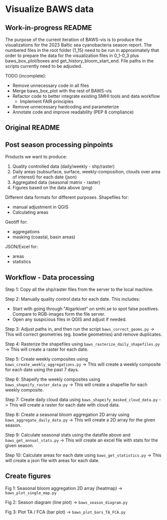 # Visualize BAWS data

## Work-in-progress README
The purpose of the current iteration of BAWS-vis is to produce the visualizations for the 2023 Baltic sea cyanobacteria season report. The numbered files in the root folder (1_15) need to be run in approximately that order to prepare the data for the visualization files in 0_1-0_3 plus baws_box_plot/boxes and get_history_bloom_start_end. File paths in the scripts currently need to be adjusted.

TODO (incomplete):
- Remove unnecessary code in all files
- Merge baws_box_plot with the rest of BAWS-vis 
- Refactor code to better integrate existing SMHI tools and data workflow
    - Implement FAIR principles
- Remove unnecessary hardcoding and parameterize
- Annotate code and improve readability (PEP 8 compliance)

## Original README
Post season processing pinpoints
--------------------------------
Products we want to produce:
1. Quality controlled data (daily/weekly - shp/raster)
2. Daily areas (subsurface, surface, weekly-composition, clouds over area of interest) for each date (json)
3. Aggregated data (seasonal matrix - raster)
4. Figures based on the data above (png)


Different data formats for different purposes. 
Shapefiles for:
- manual adjustment in QGIS
- Calculating areas

Geotiff for:
- aggregations
- masking (coastal, basin areas)

JSON/Excel for:
- areas
- statistics

Workflow - Data processing
----------
Step 1: Copy all the shp/raster files from the server to the local machine.

Step 2: Manually quality control data for each date. This includes:
- Start with going through "Algarkivet" on smhi.se to spot false positives. Compare to RGB-images form the file server.
- Open any suspicious files in QGIS and adjust if needed.

Step 3: Adjust paths in, and then run the script `baws_correct_geoms.py` -> This will correct geometries (eg. bowtie geometries) and remove duplicates.

Step 4: Rasterize the shapefiles using `baws_rasterize_daily_shapefiles.py` -> This will create a raster for each date.

Step 5: Create weekly composites using `baws_create_weekly_aggregations.py` -> This will create a weekly composite for each date using the past 7 days.

Step 6: Shapeify the weekly composites using `baws_shapeify_raster_data.py` -> This will create a shapefile for each weekly composite.

Step 7: Create daily cloud data using `baws_shapeify_masked_cloud_data.py` -> This will create a raster for each date with cloud data.

Step 8: Create a seasonal bloom aggregation 2D array using `baws_aggregate_daily_data.py` -> This will create a 2D array for the given season.

Step 9: Calculate seasonal stats using the datafile above and `baws_get_annual_stats.py` -> This will create an excel file with stats for the given season. 

Step 10: Calculate areas for each date using `baws_get_statistics.py` -> This will create a json file with areas for each date.

Create figures
--------------
Fig 1: Seasonal bloom aggregation 2D array (heatmap) -> `baws_plot_single_map.py`

Fig 2: Season diagram (line plot) -> `baws_season_diagram.py`

Fig 3: Plot TA / FCA (bar plot) -> `baws_plot_bars_TA_FCA.py`